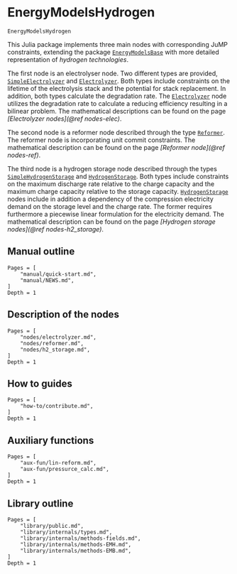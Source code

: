 # EnergyModelsHydrogen

```@docs
EnergyModelsHydrogen
```

This Julia package implements three main nodes with corresponding JuMP constraints, extending the package [`EnergyModelsBase`](https://energymodelsx.github.io/EnergyModelsBase.jl/) with more detailed representation of *hydrogen technologies*.

The first node is an electrolyser node.
Two different types are provided, [`SimpleElectrolyzer`](@ref) and [`Electrolyzer`](@ref).
Both types include constraints on the lifetime of the electrolysis stack and the potential for stack replacement.
In addition, both types calculate the degradation rate.
The [`Electrolyzer`](@ref) node utilizes the degradation rate to calculate a reducing efficiency resulting in a bilinear problem.
The mathematical descriptions can be found on the page *[Electrolyzer nodes](@ref nodes-elec)*.

The second node is a reformer node described through the type [`Reformer`](@ref).
The reformer node is incorporating unit commit constraints.
The mathematical description can be found on the page *[Reformer node](@ref nodes-ref)*.

The third node is a hydrogen storage node described through the types [`SimpleHydrogenStorage`](@ref) and [`HydrogenStorage`](@ref).
Both types include constraints on the maximum discharge rate relative to the charge capacity and the maximum charge capacity relative to the storage capacity.
[`HydrogenStorage`](@ref) nodes include in addition a dependency of the compression electricity demand on the storage level and the charge rate.
The former requires furthermore a piecewise linear formulation for the electricity demand.
The mathematical description can be found on the page *[Hydrogen storage nodes](@ref nodes-h2_storage)*.

## Manual outline

```@contents
Pages = [
    "manual/quick-start.md",
    "manual/NEWS.md",
]
Depth = 1
```

## Description of the nodes

```@contents
Pages = [
    "nodes/electrolyzer.md",
    "nodes/reformer.md",
    "nodes/h2_storage.md",
]
Depth = 1
```

## How to guides

```@contents
Pages = [
    "how-to/contribute.md",
]
Depth = 1
```

## Auxiliary functions

```@contents
Pages = [
    "aux-fun/lin-reform.md",
    "aux-fun/pressurce_calc.md",
]
Depth = 1
```

## Library outline

```@contents
Pages = [
    "library/public.md",
    "library/internals/types.md",
    "library/internals/methods-fields.md",
    "library/internals/methods-EMH.md",
    "library/internals/methods-EMB.md",
]
Depth = 1
```
